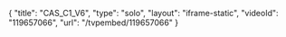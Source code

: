{
    "title": "CAS_C1_V6",
    "type": "solo",
    "layout": "iframe-static",
    "videoId": "119657066",
    "url": "\/tvpembed\/119657066"
}